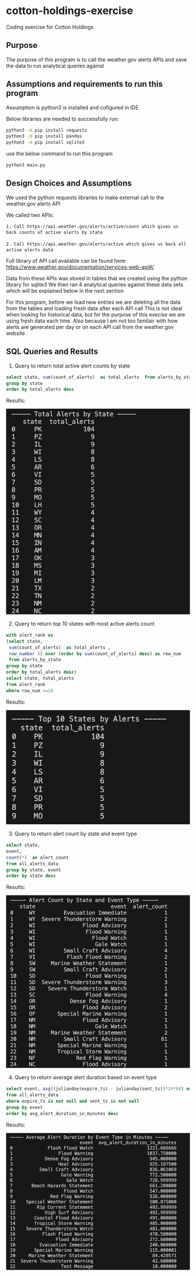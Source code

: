 # cotton-holdings-exercise
Coding exercise for Cotton Holdings 

## Purpose
The purpose of this program is to call the weather.gov alerts APIs and save the data to run analytical queries against

## Assumptions and requirements to run this program

Assumption is python3 is installed and cofigured in IDE

Below libraries are needed to successfully run:
```bash
python3 -m pip install requests
python3 -m pip install pandas
python3 -m pip install sqlite3
```
use the below command to run this program 
```bash
python3 main.py
```

## Design Choices and Assumptions
We used the python requests libraries to make external call to the weather.gov alerts API

We called two APIs:

    1. Call https://api.weather.gov/alerts/active/count which gives us back counts of active alerts by state

    2. Call https://api.weather.gov/alerts/active which gives us back all active alerts data 

Full library of API call available can be found here: https://www.weather.gov/documentation/services-web-api#/

Data from these APIs was stored in tables that we created using the python library for sqlite3
We then ran 4 analytical queries against these data sets which will be explained below in the next section

For this program, before we load new entries we are deleting all the data from the tables and loading fresh data after each API call
This is not ideal when looking for historical data, but for the purpose of this execise we are using fresh data each time. Also because I am not too familair with how alerts are generated per day or on each API call from the weather.gov website

## SQL Queries and Results

1. Query to return total active alert counts by state
```SQL
select state, sum(count_of_alerts)  as total_alerts  from alerts_by_state
group by state
order by total_alerts desc
```
Results:

![alt text](image.png)

2. Query to return top 10 states with most active alerts count
```SQL
with alert_rank as 
(select state,
 sum(count_of_alerts)  as total_alerts ,
 row_number () over (order by sum(count_of_alerts) desc) as row_num
 from alerts_by_state
group by state
order by total_alerts desc)
select state, total_alerts 
from alert_rank 
where row_num <=10
```

Results:

![alt text](image-1.png)

3. Query to return alert count by state and event type
```SQL
select state,
event,
count(*)  as alert_count
from all_alerts_data
group by state, event
order by state desc
```

Results:

![alt text](image-2.png)

4. Query to return average alert duration based on event type
```SQL
select event, avg((julianday(expire_ts) - julianday(sent_ts))*24*60) as avg_alert_duration_in_minutes
from all_alerts_data
where expire_ts is not null and sent_ts is not null 
group by event
order by avg_alert_duration_in_minutes desc
```

Results:

![alt text](image-3.png)
